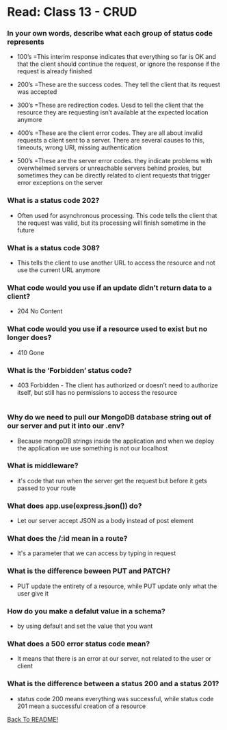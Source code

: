 # Read: Class 13 - CRUD

### In your own words, describe what each group of status code represents

* 100’s =This interim response indicates that everything so far is OK and that the client should continue the request, or ignore the response if the request is already finished

* 200’s =These are the success codes. They tell the client that its request was accepted

* 300’s =These are redirection codes. Uesd to tell the client that the resource they are requesting isn’t available at the expected location anymore

* 400’s =These are the client error codes. They are all about invalid requests a client sent to a server. There are several causes to this, timeouts, wrong URI, missing authentication

* 500’s =These are the server error codes. they indicate problems with overwhelmed servers or unreachable servers behind proxies, but sometimes they can be directly related to client requests that trigger error exceptions on the server

### What is a status code 202?

* Often used for asynchronous processing. This code tells the client that the request was valid, but its processing will finish sometime in the future

### What is a status code 308?

* This tells the client to use another URL to access the resource and not use the current URL anymore

### What code would you use if an update didn’t return data to a client?

* 204 No Content

### What code would you use if a resource used to exist but no longer does?

* 410 Gone

### What is the ‘Forbidden’ status code?

* 403 Forbidden - The client has authorized or doesn’t need to authorize itself, but still has no permissions to access the resource

# 

### Why do we need to pull our MongoDB database string out of our server and put it into our .env?

* Because mongoDB strings inside the application and when we deploy the application we use something is not our localhost

### What is middleware?

* it's code that run when the server get the request but before it gets passed to your route

### What does app.use(express.json()) do?

* Let our server accept JSON as a body instead of post element

### What does the /:id mean in a route?

* It's a parameter that we can access by typing in request

### What is the difference beween PUT and PATCH?

* PUT update the entirety of a resource, while PUT update only what the user give it

### How do you make a defalut value in a schema?

* by using default and set the value that you want

### What does a 500 error status code mean?

* It means that there is an error at our server, not related to the user or client

### What is the difference between a status 200 and a status 201?

* status code 200 means everything was successful, while status code 201 mean a successful creation of a resource

[Back To README!](https://yousefabujalboush.github.io/reading-notes/)

